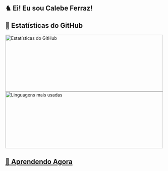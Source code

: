 ## ♞ Ei! Eu sou Calebe Ferraz! 

## 🚀 Estatísticas do GitHub

<div>
<a href="https://github.com/calebeferrazz">
  <img height="180cm" width="500"src="https://github-readme-stats.vercel.app/api?username=calebeferraz&show_icons=true&theme=swift" alt="Estatísticas do GitHub" />
  <img height="180cm" width="500" src="https://github-readme-stats.vercel.app/api/top-langs/?username=calebeferraz&layout=compact&langs_count=7&theme=swift" alt="Linguagens mais usadas" />
</p>
</div>
  
## 🌱 Aprendendo Agora
 

